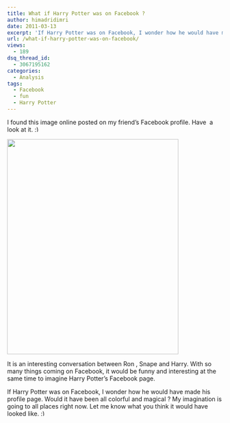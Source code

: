 ```yaml
---
title: What if Harry Potter was on Facebook ?
author: himadridimri
date: 2011-03-13
excerpt: 'If Harry Potter was on Facebook, I wonder how he would have made his profile page. '
url: /what-if-harry-potter-was-on-facebook/
views:
  - 189
dsq_thread_id:
  - 3067195162
categories:
  - Analysis
tags:
  - Facebook
  - fun
  - Harry Potter
---
```

I found this image online posted on my friend&#8217;s Facebook profile. Have  a look at it. <img src="http://devilsworkshop.org/wp-includes/images/smilies/simple-smile.png" alt=":)" class="wp-smiley" style="height: 1em; max-height: 1em;" />

[<img class="alignnone size-full  wp-image-53854" src="http://cdn.devilsworkshop.org/files/2011/03/189296_10150161646051233_563176232_8486994_6067024_n.jpg" alt="" width="400" height="502" />][1]

It is an interesting conversation between Ron , Snape and Harry. With so many things coming on Facebook, it would be funny and interesting at the same time to imagine Harry Potter&#8217;s Facebook page.

If Harry Potter was on Facebook, I wonder how he would have made his profile page. Would it have been all colorful and magical ? My imagination is going to all places right now. Let me know what you think it would have looked like. <img src="http://devilsworkshop.org/wp-includes/images/smilies/simple-smile.png" alt=":)" class="wp-smiley" style="height: 1em; max-height: 1em;" />

 [1]: http://cdn.devilsworkshop.org/files/2011/03/189296_10150161646051233_563176232_8486994_6067024_n.jpg
